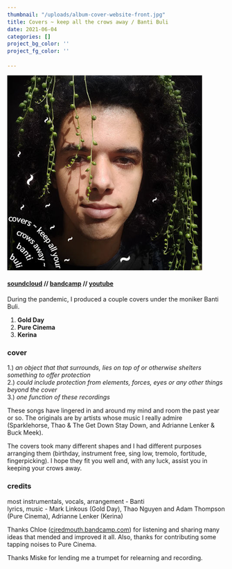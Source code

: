 ```yaml
---
thumbnail: "/uploads/album-cover-website-front.jpg"
title: Covers ~ keep all the crows away / Banti Buli
date: 2021-06-04
categories: []
project_bg_color: ''
project_fg_color: ''

---
```

![](/uploads/album-cover-website.jpg)

#### [soundcloud](https://soundcloud.com/bgheneti) // [bandcamp](https://bantibuli.bandcamp.com/) // [youtube](https://youtube.com/playlist?list=PLCLdaJ-xRai1OQu8OtmUIcO9L7oEZRAWq)

During the pandemic, I produced a couple covers under the moniker Banti Buli.

1. **Gold Day**
2. **Pure Cinema**
3. **Kerina**

### cover

1\.) _an object that that surrounds, lies on top of or otherwise shelters something to offer protection_  
2\.) _could include protection from elements, forces, eyes or any other things beyond the cover_  
3\.) _one function of these recordings_

These songs have lingered in and around my mind and room the past year or so. The originals are by artists whose music I really admire (Sparklehorse, Thao & The Get Down Stay Down, and Adrianne Lenker & Buck Meek).

The covers took many different shapes and I had different purposes arranging them (birthday, instrument free, sing low, tremolo, fortitude, fingerpicking). I hope they fit you well and, with any luck, assist you in keeping your crows away.

### credits

most instrumentals, vocals, arrangement - Banti  
lyrics, music - Mark Linkous (Gold Day), Thao Nguyen and Adam Thompson (Pure Cinema), Adrianne Lenker (Kerina)

Thanks Chloe ([cjredmouth.bandcamp.com](https://cjredmouth.bandcamp.com)) for listening and sharing many ideas that mended and improved it all. Also, thanks for contributing some tapping noises to Pure Cinema.

Thanks Miske for lending me a trumpet for relearning and recording.